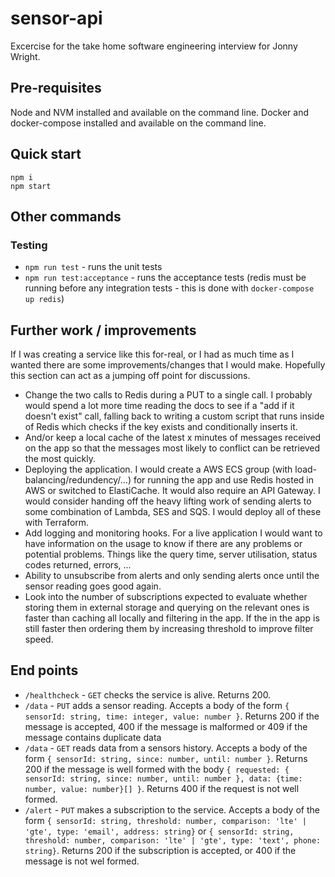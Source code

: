 # sensor-api

Excercise for the take home software engineering interview for Jonny Wright.

## Pre-requisites

Node and NVM installed and available on the command line. Docker and docker-compose installed and available on the command line.

## Quick start

```
npm i
npm start
```

## Other commands

### Testing

- `npm run test` - runs the unit tests
- `npm run test:acceptance` - runs the acceptance tests (redis must be running before any integration tests - this is done with `docker-compose up redis`)

## Further work / improvements

If I was creating a service like this for-real, or I had as much time as I wanted there are some improvements/changes that I would make. Hopefully this section can act as a jumping off point for discussions.

- Change the two calls to Redis during a PUT to a single call. I probably would spend a lot more time reading the docs to see if a "add if it doesn't exist" call, falling back to writing a custom script that runs inside of Redis which checks if the key exists and conditionally inserts it.
- And/or keep a local cache of the latest x minutes of messages received on the app so that the messages most likely to conflict can be retrieved the most quickly.
- Deploying the application. I would create a AWS ECS group (with load-balancing/redundency/...) for running the app and use Redis hosted in AWS or switched to ElastiCache. It would also require an API Gateway. I would consider handing off the heavy lifting work of sending alerts to some combination of Lambda, SES and SQS. I would deploy all of these with Terraform.
- Add logging and monitoring hooks. For a live application I would want to have information on the usage to know if there are any problems or potential problems. Things like the query time, server utilisation, status codes returned, errors, ...
- Ability to unsubscribe from alerts and only sending alerts once until the sensor reading goes good again.
- Look into the number of subscriptions expected to evaluate whether storing them in external storage and querying on the relevant ones is faster than caching all locally and filtering in the app. If the in the app is still faster then ordering them by increasing threshold to improve filter speed.

## End points

- `/healthcheck` - `GET` checks the service is alive. Returns 200.
- `/data` - `PUT` adds a sensor reading. Accepts a body of the form `{ sensorId: string, time: integer, value: number }`. Returns 200 if the message is accepted, 400 if the message is malformed or 409 if the message contains duplicate data
- `/data` - `GET` reads data from a sensors history. Accepts a body of the form `{ sensorId: string, since: number, until: number }`. Returns 200 if the message is well formed with the body `{ requested: { sensorId: string, since: number, until: number }, data: {time: number, value: number}[] }`. Returns 400 if the request is not well formed.
- `/alert` - `PUT` makes a subscription to the service. Accepts a body of the form `{ sensorId: string, threshold: number, comparison: 'lte' | 'gte', type: 'email', address: string}` or `{ sensorId: string, threshold: number, comparison: 'lte' | 'gte', type: 'text', phone: string}`. Returns 200 if the subscription is accepted, or 400 if the message is not wel formed.
